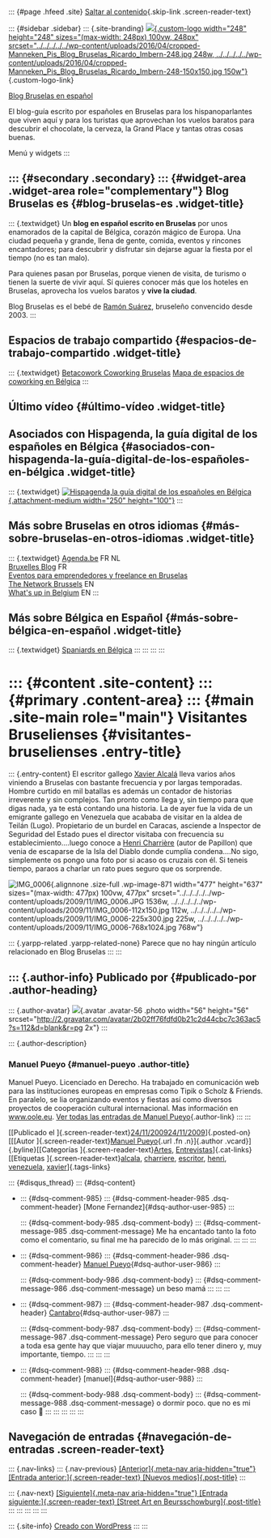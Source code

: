 ::: {#page .hfeed .site}
[Saltar al
contenido](../../../../../index.html?p=870#content){.skip-link
.screen-reader-text}

::: {#sidebar .sidebar}
::: {.site-branding}
[![](../../../../../wp-content/uploads/2016/04/cropped-Manneken_Pis_Blog_Bruselas_Ricardo_Imbern-248.jpg){.custom-logo
width="248" height="248" sizes="(max-width: 248px) 100vw, 248px"
srcset="../../../../../wp-content/uploads/2016/04/cropped-Manneken_Pis_Blog_Bruselas_Ricardo_Imbern-248.jpg 248w, ../../../../../wp-content/uploads/2016/04/cropped-Manneken_Pis_Blog_Bruselas_Ricardo_Imbern-248-150x150.jpg 150w"}](../../../../../index.html){.custom-logo-link}

[Blog Bruselas en español](../../../../../index.html)

El blog-guía escrito por españoles en Bruselas para los hispanoparlantes
que viven aquí y para los turistas que aprovechan los vuelos baratos
para descubrir el chocolate, la cerveza, la Grand Place y tantas otras
cosas buenas.

Menú y widgets
:::

::: {#secondary .secondary}
::: {#widget-area .widget-area role="complementary"}
Blog Bruselas es {#blog-bruselas-es .widget-title}
----------------

::: {.textwidget}
Un **blog en español escrito en Bruselas** por unos enamorados de la
capital de Bélgica, corazón mágico de Europa. Una ciudad pequeña y
grande, llena de gente, comida, eventos y rincones encantadores; para
descubrir y disfrutar sin dejarse aguar la fiesta por el tiempo (no es
tan malo).

Para quienes pasan por Bruselas, porque vienen de visita, de turismo o
tienen la suerte de vivir aquí. Sí quieres conocer más que los hoteles
en Bruselas, aprovecha los vuelos baratos y **vive la ciudad**.

Blog Bruselas es el bebé de [Ramón Suárez](http://www.ramonsuarez.com),
bruseleño convencido desde 2003.
:::

Espacios de trabajo compartido {#espacios-de-trabajo-compartido .widget-title}
------------------------------

::: {.textwidget}
[Betacowork Coworking Bruselas](http://www.betacowork.com) [Mapa de
espacios de coworking en Bélgica](http://coworkingbelgium.com)
:::

Último vídeo {#último-vídeo .widget-title}
------------

Asociados con Hispagenda, la guía digital de los españoles en Bélgica {#asociados-con-hispagenda-la-guía-digital-de-los-españoles-en-bélgica .widget-title}
---------------------------------------------------------------------

::: {.textwidget}
[![Hispagenda,la guía digital de los españoles en
Bélgica](../../../../../wp-content/uploads/2010/04/Hispagenda-250px.gif "Hispagenda, la guía digital de los españoles en Bélgica"){.attachment-medium
width="250" height="100"}](http://www.hispagenda.com)
:::

Más sobre Bruselas en otros idiomas {#más-sobre-bruselas-en-otros-idiomas .widget-title}
-----------------------------------

::: {.textwidget}
[Agenda.be](http://www.agenda.be) FR NL\
[Bruxelles Blog](http://www.bxlblog.be/) FR\
[Eventos para emprendedores y freelance en
Bruselas](http://www.betacowork.com/events/)\
[The Network
Brussels](http://groups.yahoo.com/group/TheNetworkBrussels/) EN\
[What\'s up in Belgium](http://www.whatsupin.be/) EN
:::

Más sobre Bélgica en Español {#más-sobre-bélgica-en-español .widget-title}
----------------------------

::: {.textwidget}
[Spaniards en Bélgica](http://www.spaniards.es/paises/belgica)
:::
:::
:::
:::

::: {#content .site-content}
::: {#primary .content-area}
::: {#main .site-main role="main"}
Visitantes Bruselienses {#visitantes-bruselienses .entry-title}
=======================

::: {.entry-content}
El escritor gallego [Xavier Alcalá](http://xavieralcala.org/) lleva
varios años viniendo a Bruselas con bastante frecuencia y por largas
temporadas. Hombre curtido en mil batallas es además un contador de
historias irreverente y sin complejos. Tan pronto como llega y, sin
tiempo para que digas nada, ya te está contando una historia. La de ayer
fue la vida de un emigrante gallego en Venezuela que acababa de visitar
en la aldea de Teilán (Lugo). Propietario de un burdel en Caracas,
asciende a Inspector de Seguridad del Estado pues el director visitaba
con frecuencia su establecimiento....luego conoce a [Henri
Charrière](http://es.wikipedia.org/wiki/Henri_Charri%C3%A8re) (autor de
Papillon) que venia de escaparse de la Isla del Diablo donde cumplía
condena....No sigo, simplemente os pongo una foto por si acaso os
cruzais con él. Si teneis tiempo, paraos a charlar un rato pues seguro
que os sorprende.

![IMG\_0006](../../../../../wp-content/uploads/2009/11/IMG_0006.JPG){.alignnone
.size-full .wp-image-871 width="477" height="637"
sizes="(max-width: 477px) 100vw, 477px"
srcset="../../../../../wp-content/uploads/2009/11/IMG_0006.JPG 1536w, ../../../../../wp-content/uploads/2009/11/IMG_0006-112x150.jpg 112w, ../../../../../wp-content/uploads/2009/11/IMG_0006-225x300.jpg 225w, ../../../../../wp-content/uploads/2009/11/IMG_0006-768x1024.jpg 768w"}

::: {.yarpp-related .yarpp-related-none}
Parece que no hay ningún artículo relacionado en Blog Bruselas
:::
:::

::: {.author-info}
Publicado por {#publicado-por .author-heading}
-------------

::: {.author-avatar}
![](http://2.gravatar.com/avatar/2b02ff76fdfd0b21c2d44cbc7c363ac5?s=56&d=blank&r=pg){.avatar
.avatar-56 .photo width="56" height="56"
srcset="http://2.gravatar.com/avatar/2b02ff76fdfd0b21c2d44cbc7c363ac5?s=112&d=blank&r=pg 2x"}
:::

::: {.author-description}
### Manuel Pueyo {#manuel-pueyo .author-title}

Manuel Pueyo. Licenciado en Derecho. Ha trabajado en comunicación web
para las instituciones europeas en empresas como Tipik o Scholz &
Friends. En paralelo, se lia organizando eventos y fiestas así como
diversos proyectos de cooperación cultural internacional. Mas
información en www.oole.eu. [Ver todas las entradas de Manuel
Pueyo](../../../../author/easysun/index.html){.author-link}
:::
:::

[[Publicado el
]{.screen-reader-text}[24/11/200924/11/2009](../../../../../index.html?p=870)]{.posted-on}[[[Autor
]{.screen-reader-text}[Manuel
Pueyo](../../../../author/easysun/index.html){.url .fn .n}]{.author
.vcard}]{.byline}[[Categorías
]{.screen-reader-text}[Artes](../../../../category/artes/index.html),
[Entrevistas](../../../../category/entrevistas/index.html)]{.cat-links}[[Etiquetas
]{.screen-reader-text}[alcala](../../../../tag/alcala/index.html),
[charriere](../../../../tag/charriere/index.html),
[escritor](../../../../tag/escritor/index.html),
[henri](../../../../tag/henri/index.html),
[venezuela](../../../../tag/venezuela/index.html),
[xavier](../../../../tag/xavier/index.html)]{.tags-links}

::: {#disqus_thread}
::: {#dsq-content}
-   ::: {#dsq-comment-985}
    ::: {#dsq-comment-header-985 .dsq-comment-header}
    [Mone Fernandez]{#dsq-author-user-985}
    :::

    ::: {#dsq-comment-body-985 .dsq-comment-body}
    ::: {#dsq-comment-message-985 .dsq-comment-message}
    Me ha encantado tanto la foto como el comentario, su final me ha
    parecido de lo más original.
    :::
    :::
    :::

-   ::: {#dsq-comment-986}
    ::: {#dsq-comment-header-986 .dsq-comment-header}
    [Manuel Pueyo](http://www.oole.eu){#dsq-author-user-986}
    :::

    ::: {#dsq-comment-body-986 .dsq-comment-body}
    ::: {#dsq-comment-message-986 .dsq-comment-message}
    un beso mamá
    :::
    :::
    :::

-   ::: {#dsq-comment-987}
    ::: {#dsq-comment-header-987 .dsq-comment-header}
    [Cantabro](http://alquilarpisosuances.blogspot.com){#dsq-author-user-987}
    :::

    ::: {#dsq-comment-body-987 .dsq-comment-body}
    ::: {#dsq-comment-message-987 .dsq-comment-message}
    Pero seguro que para conocer a toda esa gente hay que viajar
    muuuucho, para ello tener dinero y, muy importante, tiempo.
    :::
    :::
    :::

-   ::: {#dsq-comment-988}
    ::: {#dsq-comment-header-988 .dsq-comment-header}
    [manuel]{#dsq-author-user-988}
    :::

    ::: {#dsq-comment-body-988 .dsq-comment-body}
    ::: {#dsq-comment-message-988 .dsq-comment-message}
    o dormir poco. que no es mi caso 🙂
    :::
    :::
    :::
:::
:::

Navegación de entradas {#navegación-de-entradas .screen-reader-text}
----------------------

::: {.nav-links}
::: {.nav-previous}
[[Anterior]{.meta-nav aria-hidden="true"} [Entrada
anterior:]{.screen-reader-text} [Nuevos
medios]{.post-title}](../../../../../index.html?p=868)
:::

::: {.nav-next}
[[Siguiente]{.meta-nav aria-hidden="true"} [Entrada
siguiente:]{.screen-reader-text} [Street Art en
Beursschowburg]{.post-title}](../../../../../index.html?p=883)
:::
:::
:::
:::
:::

::: {.site-info}
[Creado con WordPress](https://es.wordpress.org/)
:::
:::
